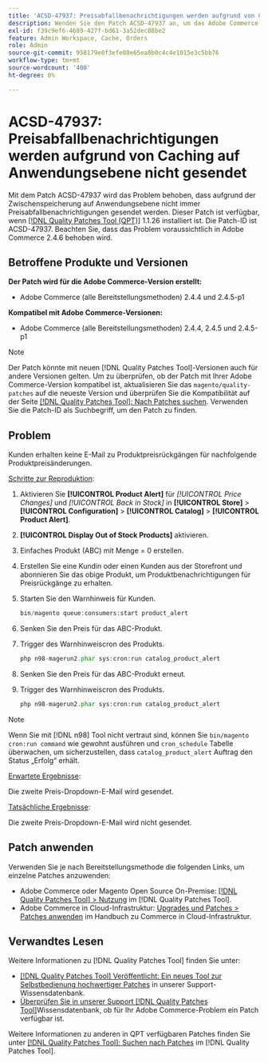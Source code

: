 ```yaml
---
title: 'ACSD-47937: Preisabfallbenachrichtigungen werden aufgrund von Caching auf Anwendungsebene nicht gesendet'
description: Wenden Sie den Patch ACSD-47937 an, um das Adobe Commerce-Problem zu beheben, bei dem aufgrund des Caching auf Anwendungsebene nicht immer Preisabfallbenachrichtigungen gesendet werden.
exl-id: f39c9ef6-4689-427f-bd61-3a52dec88be2
feature: Admin Workspace, Cache, Orders
role: Admin
source-git-commit: 958179e0f3efe08e65ea8b0c4c4e1015e3c5bb76
workflow-type: tm+mt
source-wordcount: '408'
ht-degree: 0%

---
```


# ACSD-47937: Preisabfallbenachrichtigungen werden aufgrund von Caching auf Anwendungsebene nicht gesendet

Mit dem Patch ACSD-47937 wird das Problem behoben, dass aufgrund der Zwischenspeicherung auf Anwendungsebene nicht immer Preisabfallbenachrichtigungen gesendet werden. Dieser Patch ist verfügbar, wenn [[!DNL Quality Patches Tool (QPT)]](/help/announcements/adobe-commerce-announcements/magento-quality-patches-released-new-tool-to-self-serve-quality-patches.md) 1.1.26 installiert ist. Die Patch-ID ist ACSD-47937. Beachten Sie, dass das Problem voraussichtlich in Adobe Commerce 2.4.6 behoben wird.

## Betroffene Produkte und Versionen

**Der Patch wird für die Adobe Commerce-Version erstellt:**

* Adobe Commerce (alle Bereitstellungsmethoden) 2.4.4 und 2.4.5-p1

**Kompatibel mit Adobe Commerce-Versionen:**

* Adobe Commerce (alle Bereitstellungsmethoden) 2.4.4, 2.4.5 und 2.4.5-p1

>[!NOTE]
>
>Der Patch könnte mit neuen [!DNL Quality Patches Tool]-Versionen auch für andere Versionen gelten. Um zu überprüfen, ob der Patch mit Ihrer Adobe Commerce-Version kompatibel ist, aktualisieren Sie das `magento/quality-patches` auf die neueste Version und überprüfen Sie die Kompatibilität auf der Seite [[!DNL Quality Patches Tool]: Nach Patches suchen](https://experienceleague.adobe.com/tools/commerce-quality-patches/index.html?lang=de). Verwenden Sie die Patch-ID als Suchbegriff, um den Patch zu finden.

## Problem

Kunden erhalten keine E-Mail zu Produktpreisrückgängen für nachfolgende Produktpreisänderungen.

<u>Schritte zur Reproduktion</u>:

1. Aktivieren Sie **[!UICONTROL Product Alert]** für *[!UICONTROL Price Changes]* und *[!UICONTROL Back in Stock]* in **[!UICONTROL Store]** > **[!UICONTROL Configuration]** > **[!UICONTROL Catalog]** > **[!UICONTROL Product Alert]**.
1. **[!UICONTROL Display Out of Stock Products]** aktivieren.
1. Einfaches Produkt (ABC) mit Menge = 0 erstellen.
1. Erstellen Sie eine Kundin oder einen Kunden aus der Storefront und abonnieren Sie das obige Produkt, um Produktbenachrichtigungen für Preisrückgänge zu erhalten.
1. Starten Sie den Warnhinweis für Kunden.

   ```PHP
   bin/magento queue:consumers:start product_alert
   ```

1. Senken Sie den Preis für das ABC-Produkt.
1. Trigger des Warnhinweiscron des Produkts.

   ```PHP
   php n98-magerun2.phar sys:cron:run catalog_product_alert
   ```

1. Senken Sie den Preis für das ABC-Produkt erneut.
1. Trigger des Warnhinweiscron des Produkts.

   ```PHP
   php n98-magerun2.phar sys:cron:run catalog_product_alert
   ```

>[!NOTE]
>
>Wenn Sie mit [!DNL n98] Tool nicht vertraut sind, können Sie `bin/magento cron:run command` wie gewohnt ausführen und `cron_schedule` Tabelle überwachen, um sicherzustellen, dass `catalog_product_alert` Auftrag den Status „Erfolg“ erhält.

<u>Erwartete Ergebnisse</u>:

Die zweite Preis-Dropdown-E-Mail wird gesendet.

<u>Tatsächliche Ergebnisse</u>:

Die zweite Preis-Dropdown-E-Mail wird nicht gesendet.

## Patch anwenden

Verwenden Sie je nach Bereitstellungsmethode die folgenden Links, um einzelne Patches anzuwenden:

* Adobe Commerce oder Magento Open Source On-Premise: [[!DNL Quality Patches Tool] > Nutzung](https://experienceleague.adobe.com/docs/commerce-operations/tools/quality-patches-tool/usage.html?lang=de) im [!DNL Quality Patches Tool].
* Adobe Commerce in Cloud-Infrastruktur: [Upgrades und Patches > Patches anwenden](https://experienceleague.adobe.com/docs/commerce-cloud-service/user-guide/develop/upgrade/apply-patches.html?lang=de) im Handbuch zu Commerce in Cloud-Infrastruktur.

## Verwandtes Lesen

Weitere Informationen zu [!DNL Quality Patches Tool] finden Sie unter:

* [[!DNL Quality Patches Tool] Veröffentlicht: Ein neues Tool zur Selbstbedienung hochwertiger Patches](/help/announcements/adobe-commerce-announcements/magento-quality-patches-released-new-tool-to-self-serve-quality-patches.md) in unserer Support-Wissensdatenbank.
* [Überprüfen Sie in unserer Support [!DNL Quality Patches Tool]](/help/support-tools/patches-available-in-qpt-tool/check-patch-for-magento-issue-with-magento-quality-patches.md)Wissensdatenbank, ob für Ihr Adobe Commerce-Problem ein Patch verfügbar ist.

Weitere Informationen zu anderen in QPT verfügbaren Patches finden Sie unter [[!DNL Quality Patches Tool]: Suchen nach Patches](https://experienceleague.adobe.com/tools/commerce-quality-patches/index.html?lang=de) im [!DNL Quality Patches Tool].
